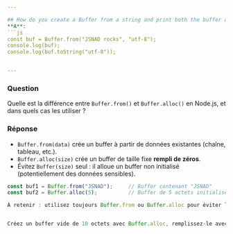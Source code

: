 ```yaml
---

## How do you create a Buffer from a string and print both the buffer and the original string in Node.js?
**A**:
```js
const buf = Buffer.from("JSNAD rocks", "utf-8");
console.log(buf);
console.log(buf.toString("utf-8"));


---
```


### Question  
Quelle est la différence entre `Buffer.from()` et `Buffer.alloc()` en Node.js, et dans quels cas les utiliser ?

### Réponse  
- `Buffer.from(data)` crée un buffer à partir de données existantes (chaîne, tableau, etc.).  
- `Buffer.alloc(size)` crée un buffer de taille fixe **rempli de zéros**.  
- Évitez `Buffer(size)` seul : il alloue un buffer non initialisé (potentiellement des données sensibles).

```js
const buf1 = Buffer.from("JSNAD");     // Buffer contenant "JSNAD"
const buf2 = Buffer.alloc(5);          // Buffer de 5 octets initialisés à 0

À retenir : utilisez toujours Buffer.from ou Buffer.alloc pour éviter les failles de sécurité.


Créez un buffer vide de 10 octets avec Buffer.alloc, remplissez-le avec la valeur 42, puis affichez-le.

